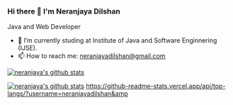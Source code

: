 ### Hi there 👋  I'm Neranjaya Dilshan
Java and Web Developer

- 🌱 I’m currently studing at Institute of Java and Software Enginnering (IJSE).
- 📫 How to reach me: neranjayadilshan@gmail.com  

[![neranjaya's github stats](https://github-readme-stats.vercel.app/api?username=neranjayadilshan&show_icons=true&theme=radical)](https://github.com/NeranjayaDilshan/NeranjayaDilshan/github-readme-stats)

[![neranjaya's github stats](https://github-readme-stats.vercel.app/api/top-langs/?username=neranjayadilshan&amp)](https://github.com/NeranjayaDilshan/NeranjayaDilshan/github-readme-stats)
https://github-readme-stats.vercel.app/api/top-langs/?username=neranjayadilshan&amp
<!--
**NeranjayaDilshan/NeranjayaDilshan** is a ✨ _special_ ✨ repository because its `README.md` (this file) appears on your GitHub profile.

Here are some ideas to get you started:

- 🌱 I’m currently studing at Institute of Java and Software Enginnering (IJSE).
- 📫 How to reach me: neranjayadilshan@gmail.com   
